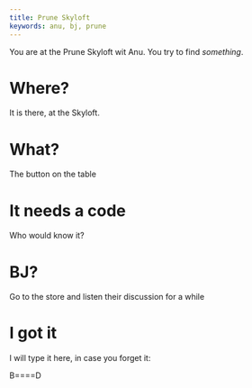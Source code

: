 ```yaml
---
title: Prune Skyloft
keywords: anu, bj, prune
---
```


You are at the Prune Skyloft wit Anu. You try to find _something_.

# Where?
It is there, at the Skyloft.

# What?
The button on the table

# It needs a code
Who would know it?

# BJ?
Go to the store and listen their discussion for a while

# I got it
I will type it here, in case you forget it:

B====D
